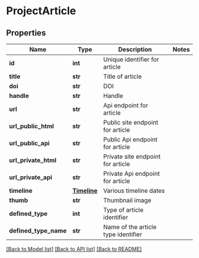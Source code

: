 # ProjectArticle

## Properties
Name | Type | Description | Notes
------------ | ------------- | ------------- | -------------
**id** | **int** | Unique identifier for article | 
**title** | **str** | Title of article | 
**doi** | **str** | DOI | 
**handle** | **str** | Handle | 
**url** | **str** | Api endpoint for article | 
**url_public_html** | **str** | Public site endpoint for article | 
**url_public_api** | **str** | Public Api endpoint for article | 
**url_private_html** | **str** | Private site endpoint for article | 
**url_private_api** | **str** | Private Api endpoint for article | 
**timeline** | [**Timeline**](Timeline.md) | Various timeline dates | 
**thumb** | **str** | Thumbnail image | 
**defined_type** | **int** | Type of article identifier | 
**defined_type_name** | **str** | Name of the article type identifier | 

[[Back to Model list]](../README.md#documentation-for-models) [[Back to API list]](../README.md#documentation-for-api-endpoints) [[Back to README]](../README.md)


